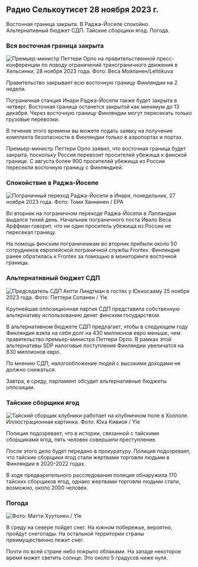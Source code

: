 Радио Селькоутисет 28 ноября 2023 г.
-----------------------------

Восточная граница закрыта. В Раджа-Йосепе спокойно. Альтернативный бюджет СДП. Тайские сборщики ягод. Погода.

### Вся восточная граница закрыта

![Премьер-министр Петтери Орпо на правительственной пресс-конференции по поводу ограничений трансграничного движения в Хельсинки, 28 ноября 2023 года. Фото: Веса Мойланен/Lehtikuva](https://images.cdn.yle.fi/image/upload/c_crop,h_2880,w_5120,x_0,y_533/ar_1.7777777777777777,c_fill,g_faces,h_675,w_1200/dpr_1.0/q_auto:eco/f_auto/fl_lossy/v1701182429/39-12078586565f7fb63bc0)

Правительство закрывает всю восточную границу Финляндии на 2 недели.

Пограничная станция Инари Раджа-Йосепи также будет закрыта в четверг. Восточная граница останется закрытой как минимум до 13 декабря. Через восточную границу Финляндии могут пересекать только грузовые перевозки.

В течение этого времени вы можете подать заявку на получение комплекта безопасности в Финляндии только в аэропортах и портах.

Премьер-министр Петтери Орпо заявил, что восточная граница будет закрыта, поскольку Россия перевозит просителей убежища к финской границе. С августа более 900 просителей убежища из России пересекли восточную границу с Финляндией.

### Спокойствие в Раджа-Йосепе

![Пограничный переход Раджа-Йосепи в Инари, понедельник, 27 ноября 2023 года. Фото: Томи Ханнинен / EPA](https://images.cdn.yle.fi/image/upload/c_crop,h_3078,w_5472,x_0,y_474/ar_1.7777777777777777,c_fill,g_faces,h_675,w_1200/dpr_1.0/q_auto:eco/f_auto/fl_lossy/v1701178188/39-12077986565eae2c2959)

Во вторник на пограничном переходе Раджа-Йосепи в Лапландии выдался тихий день. Начальник пограничного поста Ивало Веса Арффман говорит, что ни один проситель убежища из России не пересекал границу.

На помощь финским пограничникам во вторник прибыли около 50 сотрудников европейской пограничной службы Frontex. Финляндия ранее обратилась к Frontex за помощью в мониторинге восточной границы.

### Альтернативный бюджет СДП

![Председатель СДП Антти Линдтман в гостях у Юккосааму 25 ноября 2023 года. Фото: Петтери Сопанен / Yle](https://images.cdn.yle.fi/image/upload/c_crop,h_2250,w_4000,x_0,y_214/ar_1.7777777777777777,c_fill,g_faces,h_675,w_1200/dpr_1.0/q_auto:eco/f_auto/fl_lossy/v1700900437/39-12065046561addd1ff4d)

Крупнейшая оппозиционная партия СДП представила собственную альтернативу использованию денег финским государством.

В альтернативном бюджете СДП предлагает, чтобы в следующем году Финляндия взяла на себя долг на 430 миллионов евро меньше, чем правительство премьер-министра Петтери Орпо. В рамках этой альтернативы SDP налоговые поступления Финляндии увеличатся на 830 миллионов евро.

По мнению СДП, налогообложение людей с высокими доходами не должно снижаться.

Завтра, в среду, парламент обсудит альтернативные бюджеты оппозиции.

### Тайские сборщики ягод

![Тайский сборщик клубники работает на клубничном поле в Холлоле. Иллюстрационная картинка. Фото: Юха Кивиоя / Yle](https://images.cdn.yle.fi/image/upload/c_crop,h_3158,w_5615,x_0,y_362/ar_1.7777777777777777,c_fill,g_faces,h_675,w_1200/dpr_1.0/q_auto:eco/f_auto/fl_lossy/v1697111616/39-11854426527dce6a43a2)

Полиция подозревает, что в истории, связанной с тайскими сборщиками ягод, пять человек совершили преступление.

После этого дело будет передано в прокуратуру. Полиция подозревает, что тайские сборщики ягод стали жертвами торговли людьми в Финляндии в 2020-2022 годах.

В ходе предварительного расследования полиция обнаружила 170 тайских сборщиков ягод, однако жертвами торговли людьми стали, возможно, около 2000 человек.

### Погода

![ Фото: Матти Хуутонен / Yle](https://images.cdn.yle.fi/image/upload/c_crop,h_1080,w_1919,x_0,y_0/ar_1.7777777777777777,c_fill,g_faces,h_675,w_1200/dpr_1.0/q_auto:eco/f_auto/fl_lossy/v1701179634/39-12078316565f0cf485dd)

В среду на севере пойдет снег. На южном побережье, вероятно, пройдут снегопады. На остальной территории страны преимущественно лежит снег.

Почти по всей стране небо покрыто облаками. На западе некоторое время может светить солнце. Это около 5 градусов ниже нуля.